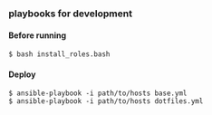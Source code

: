 ### playbooks for development

#### Before running

```
$ bash install_roles.bash
```

#### Deploy

```
$ ansible-playbook -i path/to/hosts base.yml
$ ansible-playbook -i path/to/hosts dotfiles.yml
```
